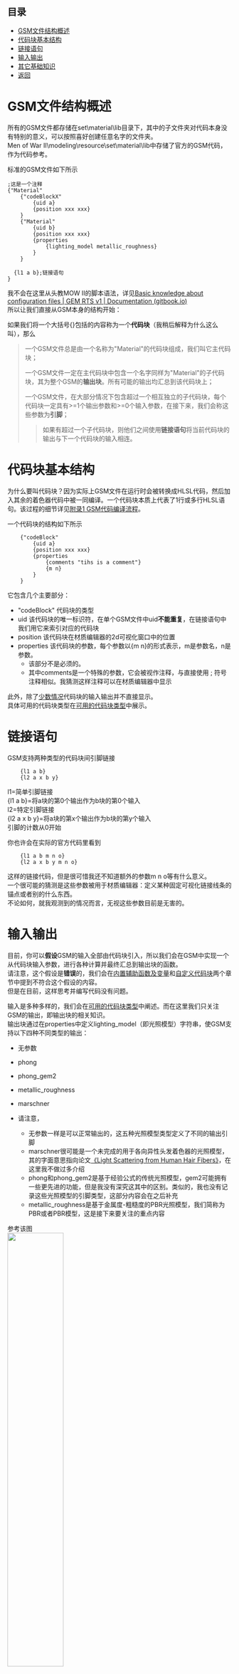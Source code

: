 ## 目录
*  [GSM文件结构概述](#gsm文件结构概述)
*  [代码块基本结构](#代码块基本结构)
*  [链接语句](#链接语句)
*  [输入输出](#输入输出)
*  [其它基础知识](#其它基础知识)
*  [返回](./menu.md)

# GSM文件结构概述
所有的GSM文件都存储在set\material\lib目录下，其中的子文件夹对代码本身没有特别的意义，可以按照喜好创建任意名字的文件夹。  
Men of War II\modeling\resource\set\material\lib中存储了官方的GSM代码，作为代码参考。

标准的GSM文件如下所示

```
;这是一个注释
{"Material"
	{"codeBlockX"
		{uid a}
		{position xxx xxx}
	}
  	{"Material"
		{uid b}
		{position xxx xxx}
		{properties
			{lighting_model metallic_roughness}
		}
	}
  
  {l1 a b};链接语句
}
```
我不会在这里从头教MOW II的脚本语法，详见[Basic knowledge about configuration files | GEM RTS v1 | Documentation (gitbook.io)](https://bestway-1.gitbook.io/documentation/foundational-knowledge/basic-knowledge-about-configuration-files)  
所以让我们直接从GSM本身的结构开始：  
  
如果我们将一个大括号{}包括的内容称为一个**代码块**（我稍后解释为什么这么叫），那么
>一个GSM文件总是由一个名称为"Material"的代码块组成，我们叫它主代码块；
>
>一个GSM文件一定在主代码块中包含一个名字同样为"Material"的子代码块，其为整个GSM的**输出块**。所有可能的输出均汇总到该代码块上；
>
>一个GSM文件，在大部分情况下包含超过一个相互独立的子代码块，每个代码块一定具有>=1个输出参数和>=0个输入参数，在接下来，我们会称这些参数为**引脚**；
>>如果有超过一个子代码块，则他们之间使用**链接语句**将当前代码块的输出与下一个代码块的输入相连。

# 代码块基本结构
为什么要叫代码块？因为实际上GSM文件在运行时会被转换成HLSL代码，然后加入其余的着色器代码中被一同编译。一个代码块本质上代表了1行或多行HLSL语句。该过程的细节详见[附录1 GSM代码编译流程](./other.md#附录1-gsm代码编译流程)。

一个代码块的结构如下所示
```
    {"codeBlock"
        {uid a}
        {position xxx xxx}
        {properties
            {comments "tihs is a comment"}
            {m n}
        }
    }
```
它包含几个主要部分：
* "codeBlock" 代码块的类型
* uid 该代码块的唯一标识符，在单个GSM文件中uid**不能重复**，在链接语句中我们用它来索引对应的代码块
* position  该代码块在材质编辑器的2d可视化窗口中的位置
* properties 该代码块的参数，每个参数以{m n}的形式表示，m是参数名，n是参数。
    * 该部分不是必须的。
    * 其中comments是一个特殊的参数，它会被视作注释，与直接使用 ; 符号注释相似。我猜测这样注释可以在材质编辑器中显示

此外，除了[少数情况](./custom.md)代码块的输入输出并不直接显示。  
具体可用的代码块类型在[可用的代码块类型](./codeBlock.md)中展示。

# 链接语句

GSM支持两种类型的代码块间引脚链接
```
    {l1 a b}
    {l2 a x b y}
```
l1=简单引脚链接  
{l1 a b}=将a块的第0个输出作为b块的第0个输入  
l2=特定引脚链接  
{l2 a x b y}=将a块的第x个输出作为b块的第y个输入  
引脚的计数从0开始  

你也许会在实际的官方代码里看到
```
    {l1 a b m n o}
    {l2 a x b y m n o}
```
这样的链接代码，但是很可惜我还不知道额外的参数m n o等有什么意义。  
一个很可能的猜测是这些参数被用于材质编辑器：定义某种固定可视化链接线条的锚点或者别的什么东西。  
不论如何，就我观测到的情况而言，无视这些参数目前是无害的。

# 输入输出
目前，你可以**假设**GSM的输入全部由代码块引入，所以我们会在GSM中实现一个从代码块输入参数，进行各种计算并最终汇总到输出块的函数。  
请注意，这个假设是**错误**的，我们会在[内置辅助函数及变量](./helper.md)和[自定义代码块](./custom.md)两个章节中提到不符合这个假设的内容。  
但是在目前，这样思考并编写代码没有问题。

输入是多种多样的，我们会在[可用的代码块类型](./codeBlock.md)中阐述。而在这里我们只关注GSM的输出，即输出块的相关知识。  
输出块通过在properties中定义lighting_model（即光照模型）字符串，使GSM支持以下四种不同类型的输出：
* 无参数
* phong
* phong_gem2
* metallic_roughness
* marschner

* 请注意，  
    * 无参数一样是可以正常输出的，这五种光照模型类型定义了不同的输出引脚
    * marschner很可能是一个未完成的用于各向异性头发着色器的光照模型，其的字面意思指向论文[《Light Scattering from Human Hair Fibers》](https://www.graphics.stanford.edu/papers/hair/hair-sg03final.pdf)，在这里我不做过多介绍
    * phong和phong_gem2是基于经验公式的传统光照模型，gem2可能拥有一些更先进的功能，但是我没有深究这其中的区别。类似的，我也没有记录这些光照模型的引脚类型，这部分内容会在之后补充
    * metallic_roughness是基于金属度-粗糙度的PBR光照模型，我们简称为PBR或者PBR模型，这是接下来要关注的重点内容

参考该图  
<img src=../../img/mted.png width=50% />  
PBR模型的引脚对照表如下  
| diffuse | emissive| opacity | normal | transform | translucence | roughness | metallic | shadow | fresnel |
| -------- | -------- | -------- | -------- | -------- | -------- | -------- | -------- | -------- | -------- |
| 0     | 1     | 2     | 5     | 6     | 8     | 9     | 20     | 21     | 22     |

中文版本：
| 漫反射 | 自发光| 透明度 | 法线 | 变换 | 透光度 | 粗糙度 | 金属度 | 阴影 | 菲涅耳 |
| -------- | -------- | -------- | -------- | -------- | -------- | -------- | -------- | -------- | -------- |
| 0     | 1     | 2     | 5     | 6     | 8     | 9     | 20     | 21     | 22     |

该表的意思是：如果设置链接语句{l2 a 0 输出块 2}，则会把a的第0个引脚输出到透明度（opacity）  
接下来介绍每个引脚的具体含义：

### diffuse
数据类型：float3  
漫反射引脚，一般输出数据为包含RGB三通道颜色的信息。  
其用于显示物体最基本的固有颜色。  
### emissive
数据类型：float3  
自发光引脚，大致可以理解成输出一个叠加到漫反射上的不受环境光照影响的漫反射贴图，因为MOW II的自发光贴图并不参与全局光照计算。  
### opacity
数据类型：float  
透明度引脚，需要注意的是它只负责输出透明度，透明的具体计算方式仍然由mtl中的{blend X}参数控制。
### normal
数据类型：float3  
法线引脚，输出世界空间（很可能是，不确定）的法线信息。
### transform
顶点变换引脚，输出对顶点信息的改动。  
该引脚非常特殊，无法简单描述它的数据类型，我们将在[自定义代码块](./custom.md)中提到它的具体使用。平常情况下不需要连接该引脚，着色器的其他部分会完成该引脚涉及到的一般流程。  
### translucence
数据类型：float3  
透光度引脚  
我对该引脚的理解不深入，大致效果可以参考[半透明明暗器](https://help.autodesk.com/view/3DSMAX/2022/CHS/?guid=GUID-67CD32E8-A0D5-4A14-8179-FB11D3E3DD28)  
请注意，它很可能与次表面散射无关。  
一般情况下也不需要连接该引脚。  
### roughness
数据类型：float  
粗糙度引脚，该值越高物体的表面越粗糙，反之则越光滑。  
我们偶尔会提到另一个词汇smoothness（光滑度），其是粗糙度的反相。  
### metallic
数据类型：float  
金属度引脚，该值越高物体的表面越像金属，反之不像光滑。
### shadow
数据类型：float  
实际上应该被称为Ambient Occlusion（环境光遮蔽），也并不能完全改变阴影。  
其的值越大，则阴影越重。
### fresnel
数据类型：float  
其代表PBR中的f0值，f0的意义可以参考[材质制作参数F0](https://liangz0707.github.io/whoimi/blogs/Art/%E6%9D%90%E8%B4%A8%E5%88%B6%E4%BD%9C%E5%8F%82%E6%95%B0F0.html)，其与物体的折射率有关。  
如果你不知道这是什么，不要连接该引脚，着色器会调用一个默认值。

# 其它基础知识